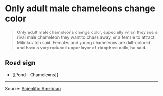 # Only adult male chameleons change color

> Only adult male chameleons change color, especially when they see a rival male chameleon they want to chase away, or a female to attract, Milinkovitch said. Females and young chameleons are dull-colored and have a very reduced upper layer of iridophore cells, he said.

## Road sign

- [[Pond - Chameleons]]

---

Source: [Scientific American](https://www.scientificamerican.com/article/the-secret-to-chameleons-ability-to-change-color/)